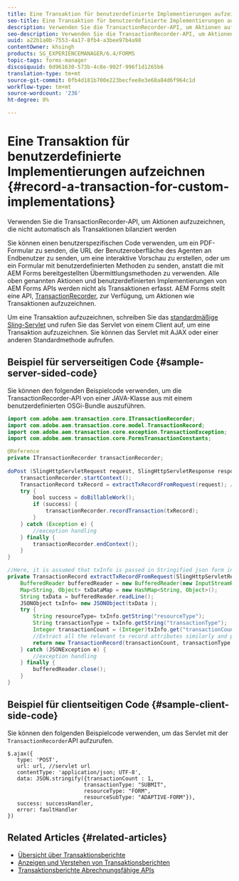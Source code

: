 ```yaml
---
title: Eine Transaktion für benutzerdefinierte Implementierungen aufzeichnen
seo-title: Eine Transaktion für benutzerdefinierte Implementierungen aufzeichnen
description: Verwenden Sie die TransactionRecorder-API, um Aktionen aufzuzeichnen, die nicht automatisch als Transaktionen bilanziert werden
seo-description: Verwenden Sie die TransactionRecorder-API, um Aktionen aufzuzeichnen, die nicht automatisch als Transaktionen bilanziert werden
uuid: a22b1a0b-7553-4a17-8fb4-a3bee97b4a98
contentOwner: khsingh
products: SG_EXPERIENCEMANAGER/6.4/FORMS
topic-tags: forms-manager
discoiquuid: 0d961630-573b-4c8e-902f-996f1d1265b6
translation-type: tm+mt
source-git-commit: 0fb4d181b700e223becfee8e3e68a84d6f964c1d
workflow-type: tm+mt
source-wordcount: '236'
ht-degree: 0%

---
```



# Eine Transaktion für benutzerdefinierte Implementierungen aufzeichnen {#record-a-transaction-for-custom-implementations}

Verwenden Sie die TransactionRecorder-API, um Aktionen aufzuzeichnen, die nicht automatisch als Transaktionen bilanziert werden

Sie können einen benutzerspezifischen Code verwenden, um ein PDF-Formular zu senden, die URL der Benutzeroberfläche des Agenten an Endbenutzer zu senden, um eine interaktive Vorschau zu erstellen, oder um ein Formular mit benutzerdefinierten Methoden zu senden, anstatt die mit AEM Forms bereitgestellten Übermittlungsmethoden zu verwenden. Alle oben genannten Aktionen und benutzerdefinierten Implementierungen von AEM Forms APIs werden nicht als Transaktionen erfasst. AEM Forms stellt eine API, [TransactionRecorder](https://helpx.adobe.com/experience-manager/6-4/forms/javadocs/com/adobe/aem/transaction/core/ITransactionRecorder.html), zur Verfügung, um Aktionen wie Transaktionen aufzuzeichnen.

Um eine Transaktion aufzuzeichnen, schreiben Sie das [standardmäßige Sling-Servlet](https://helpx.adobe.com/experience-manager/using/custom-sling-servlets.html) und rufen Sie das Servlet von einem Client auf, um eine Transaktion aufzuzeichnen. Sie können das Servlet mit AJAX oder einer anderen Standardmethode aufrufen.

## Beispiel für serverseitigen Code {#sample-server-sided-code}

Sie können den folgenden Beispielcode verwenden, um die TransactionRecorder-API von einer JAVA-Klasse aus mit einem benutzerdefinierten OSGi-Bundle auszuführen.

```java
import com.adobe.aem.transaction.core.ITransactionRecorder;
import com.adobe.aem.transaction.core.model.TransactionRecord;
import com.adobe.aem.transaction.core.exception.TransactionException;
import com.adobe.aem.transaction.core.FormsTransactionConstants;

@Reference
private ITransactionRecorder transactionRecorder;
 
doPost (SlingHttpServletRequest request, SlingHttpServletResponse response) {
    transactionRecorder.startContext();
    TransactionRecord txRecord = extractTxRecordFromRequest(request); //extract transaction relevant data from request
    try {
        bool success = doBillableWork();
        if (success) {
            transactionRecorder.recordTransaction(txRecord);
        }
    } catch (Exception e) {
        //exception handling
    } finally {
        transactionRecorder.endContext();
    }
}

//Here, it is assumed that txInfo is passed in Stringified json form in the ajax call (in data parameter). You can pass txInfo from client in any way that you find suitable.
private TransactionRecord extractTxRecordFromRequest(SlingHttpServletRequest request) {
    BufferedReader bufferedReader = new BufferedReader(new InputStreamReader(request.getInputStream()));
    Map<String, Object> txDataMap = new HashMap<String, Object>();
    String txData = bufferedReader.readLine();
    JSONObject txInfo= new JSONObject(txData );
    try {
        String resourceType= txInfo.getString("resourceType");
        String transactionType = txInfo.getString("transactionType");
        Integer transactionCount = (Integer)txInfo.get("transactionCount");
        //Extract all the relevant tx record attributes similarly and pass them in Transaction Record constructor as per the java doc}
        return new TransactionRecord(transactionCount, transactionType, resourceType, ..);
    } catch (JSONException e) {
        //exception handling
    } finally {
        bufferedReader.close();
    }
}
```

## Beispiel für clientseitigen Code {#sample-client-side-code}

Sie können den folgenden Beispielcode verwenden, um das Servlet mit der `TransactionRecorder`API aufzurufen.

```
$.ajax({
   type: 'POST',
   url: url, //servlet url
   contentType: 'application/json; UTF-8',
   data: JSON.stringify({transactionCount : 1, 
                        transactionType: "SUBMIT",
                        resourceType: "FORM",
                        resourceSubType: "ADAPTIVE-FORM"}),
   success: successHandler,
   error: faultHandler
})
```

## Related Articles {#related-articles}

* [Übersicht über Transaktionsberichte](/help/forms/using/transaction-reports-overview.md)
* [Anzeigen und Verstehen von Transaktionsberichten](/help/forms/using/viewing-and-understanding-transaction-reports.md)
* [Transaktionsberichte Abrechnungsfähige APIs](/help/forms/using/transaction-reports-billable-apis.md)


